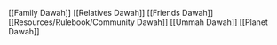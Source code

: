 [[Family Dawah]]
[[Relatives Dawah]]
[[Friends Dawah]]
[[Resources/Rulebook/Community Dawah]]
[[Ummah Dawah]]
[[Planet Dawah]]